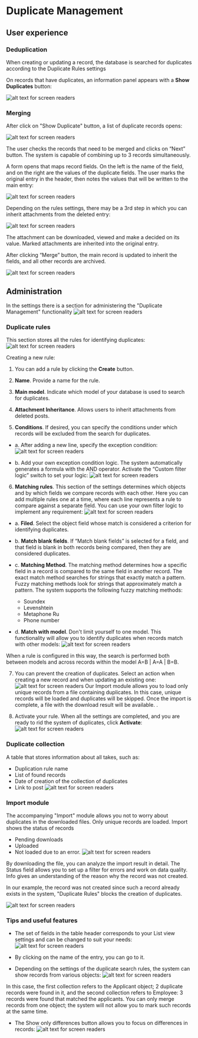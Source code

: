 # Duplicate Management

## User experience

### Deduplication

When creating or updating a record, the database is searched for duplicates according to the Duplicate Rules settings

On records that have duplicates, an information panel appears with a **Show Duplicates** button:

![alt text for screen readers](../images/image4.jpg)

### Merging
After click on "Show Duplicate" button, a list of duplicate records opens:

![alt text for screen readers](../images/image17.jpg)

The user checks the records that need to be merged and clicks on “Next” button.
The system is capable of combining up to 3 records simultaneously.

A form opens that maps record fields.
On the left is the name of the field, and on the right are the values of the duplicate fields.
The user marks the original entry in the header, then notes the values that will be written to the main entry:

![alt text for screen readers](../images/image13.jpg)

Depending on the rules settings, there may be a 3rd step in which you can inherit attachments from the deleted entry:

![alt text for screen readers](../images/image7.jpg)

The attachment can be downloaded, viewed and make a decided on its value.
Marked attachments are inherited into the original entry.

After clicking “Merge” button, the main record is updated to inherit the fields, and all other records are archived.


![alt text for screen readers](../images/image7.jpg)

## Administration
In the settings there is a section for administering the "Duplicate Management" functionality
![alt text for screen readers](../images/image12.jpg)

### Duplicate rules

This section stores all the rules for identifying duplicates:
![alt text for screen readers](../images/image3.jpg)

Creating a new rule:
1. You can add a rule by clicking the **Create** button.

2. **Name**. Provide a name for the rule.

3. **Main model**. Indicate which model of your database is used to search for duplicates.

4. **Attachment Inheritance**. Allows users to inherit attachments from deleted posts.

5. **Conditions**. If desired, you can specify the conditions under which records will be excluded from the search for duplicates.
- a. After adding a new line, specify the exception condition:
![alt text for screen readers](../images/image10.jpg)

- b. Add your own exception condition logic.
  The system automatically generates a formula with the AND operator. Activate the “Custom filter logic” switch to set your logic:
![alt text for screen readers](../images/image1.jpg)

6. **Matching rules**. This section of the settings determines which objects and by which fields we compare records with each other.
   Here you can add multiple rules one at a time, where each line represents a rule to compare against a separate field. You can use your own filter logic to implement any requirement:
![alt text for screen readers](../images/image15.jpg)

- a. **Filed**. Select the object field whose match is considered a criterion for identifying duplicates.

- b. **Match blank fields**. If “Match blank fields” is selected for a field, and that field is blank in both records being compared, then they are considered duplicates.

- c. **Matching Method**. The matching method determines how a specific field in a record is compared to the same field in another record.
The exact match method searches for strings that exactly match a pattern. Fuzzy matching methods look for strings that approximately match a pattern.
The system supports the following fuzzy matching methods:
  - Soundex
  - Levenshtein
  - Metaphone Ru
  - Phone number

- d. **Match with model**. Don't limit yourself to one model. This functionality will allow you to identify duplicates when records match with other models:
![alt text for screen readers](../images/image14.jpg)

When a rule is configured in this way, the search is performed both between models and across records within the model A=B | A=A | B=B.


7. You can prevent the creation of duplicates. Select an action when creating a new record and when updating an existing one:
![alt text for screen readers](../images/image6.jpg)
Our Import module allows you to load only unique records from a file containing duplicates. In this case, unique records will be loaded and duplicates will be skipped. Once the import is complete, a file with the download result will be available. .

8. Activate your rule.
   When all the settings are completed, and you are ready to rid the system of duplicates, click **Activate**:
![alt text for screen readers](../images/image11.jpg)

### Duplicate collection
A table that stores information about all takes, such as:
- Duplication rule name
- List of found records
- Date of creation of the collection of duplicates
- Link to post
![alt text for screen readers](../images/image16.jpg)

### Import module

The accompanying "Import" module allows you not to worry about duplicates in the downloaded files. Only unique records are loaded. Import shows the status of records
- Pending downloads
- Uploaded
- Not loaded due to an error.
![alt text for screen readers](../images/image5.png)

By downloading the file, you can analyze the import result in detail. The Status field allows you to set up a filter for errors and work on data quality. Info gives an understanding of the reason why the record was not created.

In our example, the record was not created since such a record already exists in the system, "Duplicate Rules" blocks the creation of duplicates.

![alt text for screen readers](../images/image2.png)

### Tips and useful features

- The set of fields in the table header corresponds to your List view settings and can be changed to suit your needs:
![alt text for screen readers](../images/image9.jpg)


- By clicking on the name of the entry, you can go to it.
- Depending on the settings of the duplicate search rules, the system can show records from various objects:
![alt text for screen readers](../images/image18.jpg)

In this case, the first collection refers to the Applicant object; 2 duplicate records were found in it, and the second collection refers to Employee: 3 records were found that matched the applicants. You can only merge records from one object; the system will not allow you to mark such records at the same time.

- The Show only differences button allows you to focus on differences in records:
![alt text for screen readers](../images/image8.jpg)